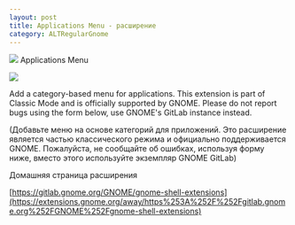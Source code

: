```yaml
---
layout: post
title: Applications Menu - расширение
category: ALTRegularGnome
---
```


![](https://extensions.gnome.org/extension-data/icons/icon_6.png)  Applications Menu

![](https://extensions.gnome.org/extension-data/screenshots/screenshot_6_5MMPK4p.png)


Add a category-based menu for applications. This extension is part of Classic Mode and is officially supported by GNOME. Please do not report bugs using the form below, use GNOME's GitLab instance instead.

(Добавьте меню на основе категорий для приложений. Это расширение является частью классического режима и официально поддерживается GNOME. Пожалуйста, не сообщайте об ошибках, используя форму ниже, вместо этого используйте экземпляр GNOME GitLab)

Домашняя страница расширения

[https://gitlab.gnome.org/GNOME/gnome-shell-extensions](https://extensions.gnome.org/away/https%253A%252F%252Fgitlab.gnome.org%252FGNOME%252Fgnome-shell-extensions)